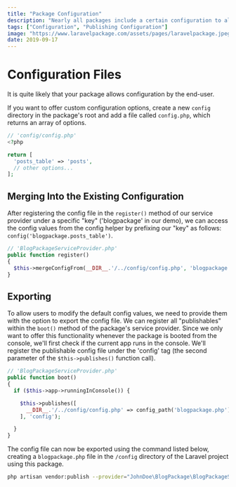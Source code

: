 ```yaml
---
title: "Package Configuration"
description: "Nearly all packages include a certain configuration to allow easy modification by the end-user. This section explains how to create a config file and publish this configuration within a Laravel project."
tags: ["Configuration", "Publishing Configuration"]
image: "https://www.laravelpackage.com/assets/pages/laravelpackage.jpeg"
date: 2019-09-17
---
```


# Configuration Files

It is quite likely that your package allows configuration by the end-user.

If you want to offer custom configuration options, create a new `config` directory in the package's root and add a file called `config.php`, which returns an array of options.

```php
// 'config/config.php'
<?php

return [
  'posts_table' => 'posts',
  // other options...
];
```

## Merging Into the Existing Configuration

After registering the config file in the `register()` method of our service provider under a specific "key" ('blogpackage' in our demo), we can access the config values from the config helper by prefixing our "key" as follows: `config('blogpackage.posts_table')`.

```php
// 'BlogPackageServiceProvider.php'
public function register()
{
  $this->mergeConfigFrom(__DIR__.'/../config/config.php', 'blogpackage');
}
```

## Exporting

To allow users to modify the default config values, we need to provide them with the option to export the config file. We can register all "publishables" within the `boot()` method of the package's service provider. Since we only want to offer this functionality whenever the package is booted from the console, we'll first check if the current app runs in the console. We'll register the publishable config file under the 'config' tag (the second parameter of the `$this->publishes()` function call).

```php
// 'BlogPackageServiceProvider.php'
public function boot()
{
  if ($this->app->runningInConsole()) {

    $this->publishes([
      __DIR__.'/../config/config.php' => config_path('blogpackage.php'),
    ], 'config');

  }
}
```

The config file can now be exported using the command listed below, creating a `blogpackage.php` file in the `/config` directory of the Laravel project using this package.

```bash
php artisan vendor:publish --provider="JohnDoe\BlogPackage\BlogPackageServiceProvider" --tag="config"
```
